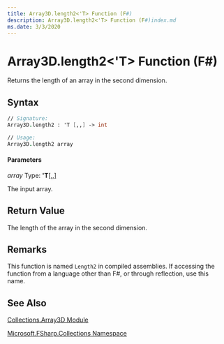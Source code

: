 ```yaml
---
title: Array3D.length2<'T> Function (F#)
description: Array3D.length2<'T> Function (F#)index.md
ms.date: 3/3/2020
---
```


# Array3D.length2<'T> Function (F#)

Returns the length of an array in the second dimension.

## Syntax

```fsharp
// Signature:
Array3D.length2 : 'T [,,] -> int

// Usage:
Array3D.length2 array
```

#### Parameters
*array*
Type: **'T**[[,,]](https://msdn.microsoft.com/library/b4e5b35b-dc83-4b50-94aa-85fcf3ccb2b0)


The input array.

## Return Value

The length of the array in the second dimension.

## Remarks
This function is named `Length2` in compiled assemblies. If accessing the function from a language other than F#, or through reflection, use this name.

## See Also
[Collections.Array3D Module](index.md)

[Microsoft.FSharp.Collections Namespace](Microsoft.FSharp.Collections-Namespace.md)